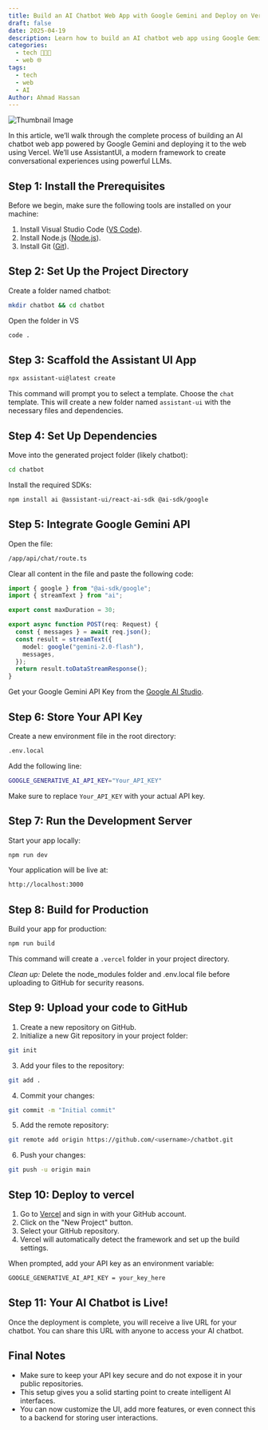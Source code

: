 ```yaml
---
title: Build an AI Chatbot Web App with Google Gemini and Deploy on Vercel
draft: false
date: 2025-04-19
description: Learn how to build an AI chatbot web app using Google Gemini and deploy it on Vercel.
categories:
  - tech 👨🏻‍💻
  - web 🌐
tags:
  - tech
  - web
  - AI
Author: Ahmad Hassan
---
```


![Thumbnail Image](posts/assets/tech/chatbot.webp)

In this article, we’ll walk through the complete process of building an AI chatbot web app powered by Google Gemini and deploying it to the web using Vercel. We’ll use AssistantUI, a modern framework to create conversational experiences using powerful LLMs.

## Step 1: Install the Prerequisites

Before we begin, make sure the following tools are installed on your machine:

1. Install Visual Studio Code ([VS Code](https://code.visualstudio.com)).
2. Install Node.js ([Node.js](https://nodejs.org/en/download/)).
3. Install Git ([Git](https://git-scm.com/downloads)).

## Step 2: Set Up the Project Directory

Create a folder named chatbot:

```bash
mkdir chatbot && cd chatbot
```

Open the folder in VS 

```bash 
code .
```

## Step 3: Scaffold the Assistant UI App 

```bash 
npx assistant-ui@latest create
```

This command will prompt you to select a template. Choose the `chat` template. This will create a new folder named `assistant-ui` with the necessary files and dependencies.

## Step 4: Set Up Dependencies 

Move into the generated project folder (likely chatbot):

```bash
cd chatbot
```

Install the required SDKs:

```bash
npm install ai @assistant-ui/react-ai-sdk @ai-sdk/google
```

## Step 5: Integrate Google Gemini API

Open the file:

```bash
/app/api/chat/route.ts
```

Clear all content in the file and paste the following code:

```typescript
import { google } from "@ai-sdk/google";
import { streamText } from "ai";

export const maxDuration = 30;

export async function POST(req: Request) {
  const { messages } = await req.json();
  const result = streamText({
    model: google("gemini-2.0-flash"),
    messages,
  });
  return result.toDataStreamResponse();
}
```

Get your Google Gemini API Key from the [Google AI Studio](https://aistudio.google.com/).

## Step 6: Store Your API Key

Create a new environment file in the root directory:

```bash
.env.local
```

Add the following line:

```bash
GOOGLE_GENERATIVE_AI_API_KEY="Your_API_KEY"
```

Make sure to replace `Your_API_KEY` with your actual API key.

## Step 7: Run the Development Server

Start your app locally:

```bash
npm run dev
```

Your application will be live at:

```bash
http://localhost:3000
```

## Step 8: Build for Production

 Build your app for production:

```bash
npm run build
```

This command will create a `.vercel` folder in your project directory.

*Clean up:* Delete the node_modules folder and .env.local file before uploading to GitHub for security reasons.

## Step 9: Upload your code to GitHub

1. Create a new repository on GitHub.
2. Initialize a new Git repository in your project folder:

```bash
git init
```

3. Add your files to the repository:

```bash
git add .
```

4. Commit your changes:

```bash
git commit -m "Initial commit"
```

5. Add the remote repository:

```bash
git remote add origin https://github.com/<username>/chatbot.git
```

6. Push your changes:

```bash
git push -u origin main
```

## Step 10: Deploy to vercel

1. Go to [Vercel](https://vercel.com/) and sign in with your GitHub account.
2. Click on the "New Project" button.
3. Select your GitHub repository.
4. Vercel will automatically detect the framework and set up the build settings.

 When prompted, add your API key as an environment variable:

```bash
GOOGLE_GENERATIVE_AI_API_KEY = your_key_here
```

## Step 11: Your AI Chatbot is Live!

Once the deployment is complete, you will receive a live URL for your chatbot. You can share this URL with anyone to access your AI chatbot.

## Final Notes

- Make sure to keep your API key secure and do not expose it in your public repositories.
- This setup gives you a solid starting point to create intelligent AI interfaces.
- You can now customize the UI, add more features, or even connect this to a backend for storing user interactions.

